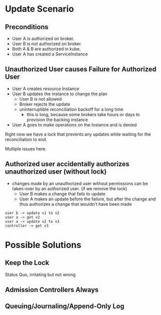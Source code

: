 
# Update Scenario

## Preconditions
 - User A is authorized on broker.
 - User B is not authorized on broker.
 - Both A & B are authorized in kube.
 - User A has created a ServiceInstance

## Unauthorized User causes Failure for Authorized User

 - User A creates resource Instance
 - User B updates the instance to change the plan
   - User B is not allowed
   - Broker rejects the update
   - uninterruptible reconciliation backoff for a long time
     - this is long, because some brokers take hours or days to
       provision the backing instance
 - User A goes to make operations on the Instance and is denied

Right now we have a lock that prevents any updates while waiting for the
reconciliation to end.

Multiple issues here.

## Authorized user accidentally authorizes unauthorized user (without lock)

 - changes made by an unauthorized user without permissions can be taken-over by an
 authorized user. (if we remove the lock)
   - User B makes a change that fails to update
   - User A makes an update before the failure, but after the change and
     thus authorizes a change that wouldn't have been made

```
user b -> update v1 to v2
user a -> get v2
user a -> update v2 to v3 
controller -> get v3
```

# Possible Solutions
## Keep the Lock
Status Quo, irritating but not wrong
## Admission Controllers Always

## Queuing/Journaling/Append-Only Log

